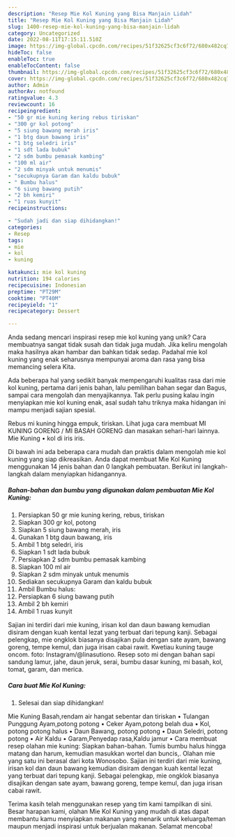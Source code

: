 ```yaml
---
description: "Resep Mie Kol Kuning yang Bisa Manjain Lidah"
title: "Resep Mie Kol Kuning yang Bisa Manjain Lidah"
slug: 1400-resep-mie-kol-kuning-yang-bisa-manjain-lidah
category: Uncategorized
date: 2022-08-11T17:15:11.510Z
image: https://img-global.cpcdn.com/recipes/51f32625cf3c6f72/680x482cq70/mie-kol-kuning-foto-resep-utama.jpg
hideToc: false
enableToc: true
enableTocContent: false
thumbnail: https://img-global.cpcdn.com/recipes/51f32625cf3c6f72/680x482cq70/mie-kol-kuning-foto-resep-utama.jpg
cover: https://img-global.cpcdn.com/recipes/51f32625cf3c6f72/680x482cq70/mie-kol-kuning-foto-resep-utama.jpg
author: Admin
authorAv: notfound
ratingvalue: 4.3
reviewcount: 16
recipeingredient:
- "50 gr mie kuning kering rebus tiriskan"
- "300 gr kol potong"
- "5 siung bawang merah iris"
- "1 btg daun bawang iris"
- "1 btg seledri iris"
- "1 sdt lada bubuk"
- "2 sdm bumbu pemasak kambing"
- "100 ml air"
- "2 sdm minyak untuk menumis"
- "secukupnya Garam dan kaldu bubuk"
- " Bumbu halus"
- "6 siung bawang putih"
- "2 bh kemiri"
- "1 ruas kunyit"
recipeinstructions:

- "Sudah jadi dan siap dihidangkan!"
categories:
- Resep
tags:
- mie
- kol
- kuning

katakunci: mie kol kuning 
nutrition: 194 calories
recipecuisine: Indonesian
preptime: "PT29M"
cooktime: "PT40M"
recipeyield: "1"
recipecategory: Dessert

---
```





Anda sedang mencari inspirasi resep mie kol kuning yang unik? Cara membuatnya sangat tidak susah dan tidak juga mudah. Jika keliru mengolah maka hasilnya akan hambar dan bahkan tidak sedap. Padahal mie kol kuning yang enak seharusnya mempunyai aroma dan rasa yang bisa memancing selera Kita.





Ada beberapa hal yang sedikit banyak mempengaruhi kualitas rasa dari mie kol kuning, pertama dari jenis bahan, lalu pemilihan bahan segar dan Bagus, sampai cara mengolah dan menyajikannya. Tak perlu pusing kalau ingin menyiapkan mie kol kuning enak,      asal sudah tahu triknya maka hidangan ini mampu menjadi sajian spesial.














Rebus mi kuning hingga empuk, tiriskan. Lihat juga cara membuat MI KUNING GORENG / MI BASAH GORENG dan masakan sehari-hari lainnya. Mie Kuning • kol di iris iris.






Di bawah ini ada beberapa cara mudah dan praktis dalam mengolah mie kol kuning yang siap dikreasikan. Anda dapat membuat Mie Kol Kuning menggunakan 14 jenis bahan dan 0 langkah pembuatan. Berikut ini langkah-langkah dalam menyiapkan hidangannya.

<!--inarticleads1-->

##### Bahan-bahan dan bumbu yang digunakan dalam pembuatan Mie Kol Kuning:

1. Persiapkan 50 gr mie kuning kering, rebus, tiriskan
1. Siapkan 300 gr kol, potong
1. Siapkan 5 siung bawang merah, iris
1. Gunakan 1 btg daun bawang, iris
1. Ambil 1 btg seledri, iris
1. Siapkan 1 sdt lada bubuk
1. Persiapkan 2 sdm bumbu pemasak kambing
1. Siapkan 100 ml air
1. Siapkan 2 sdm minyak untuk menumis
1. Sediakan secukupnya Garam dan kaldu bubuk
1. Ambil  Bumbu halus:
1. Persiapkan 6 siung bawang putih
1. Ambil 2 bh kemiri
1. Ambil 1 ruas kunyit


Sajian ini terdiri dari mie kuning, irisan kol dan daun bawang kemudian disiram dengan kuah kental lezat yang terbuat dari tepung kanji. Sebagai pelengkap, mie ongklok biasanya disajikan pula dengan sate ayam, bawang goreng, tempe kemul, dan juga irisan cabai rawit. Kwetiau kuning tauge oncom. foto: Instagram/@linasutiono. Resep soto mi dengan bahan sapi sandung lamur, jahe, daun jeruk, serai, bumbu dasar kuning, mi basah, kol, tomat, garam, dan merica. 

<!--inarticleads2-->

##### Cara buat Mie Kol Kuning:


1. Selesai dan siap dihidangkan!

Mie Kuning Basah,rendam air hangat sebentar dan tiriskan • Tulangan Punggung Ayam,potong potong • Ceker Ayam,potong belah dua • Kol, potong potong halus • Daun Bawang, potong potong • Daun Seledri, potong potong • Air Kaldu • Garam,Penyedap rasa,Kaldu jamur • Cara membuat resep olahan mie kuning: Siapkan bahan-bahan. Tumis bumbu halus hingga matang dan harum, kemudian masukkan wortel dan buncis,. Olahan mie yang satu ini berasal dari kota Wonosobo. Sajian ini terdiri dari mie kuning, irisan kol dan daun bawang kemudian disiram dengan kuah kental lezat yang terbuat dari tepung kanji. Sebagai pelengkap, mie ongklok biasanya disajikan dengan sate ayam, bawang goreng, tempe kemul, dan juga irisan cabai rawit. 

Terima kasih telah menggunakan resep yang tim kami tampilkan di sini. Besar harapan kami, olahan Mie Kol Kuning yang mudah di atas dapat membantu kamu menyiapkan makanan yang menarik untuk keluarga/teman maupun menjadi inspirasi untuk berjualan makanan. Selamat mencoba!
